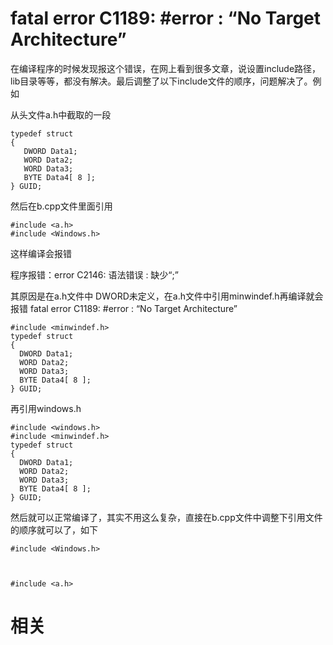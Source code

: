 
# fatal error C1189: #error : “No Target Architecture”

在编译程序的时候发现报这个错误，在网上看到很多文章，说设置include路径，lib目录等等，都没有解决。最后调整了以下include文件的顺序，问题解决了。例如

从头文件a.h中截取的一段


```
typedef struct
{
   DWORD Data1;
   WORD Data2;
   WORD Data3;
   BYTE Data4[ 8 ];
} GUID;
```

然后在b.cpp文件里面引用

```
#include <a.h>
#include <Windows.h>
```

这样编译会报错

程序报错：error C2146: 语法错误 : 缺少“;”

其原因是在a.h文件中 DWORD未定义，在a.h文件中引用minwindef.h再编译就会报错 fatal error C1189: #error : “No Target Architecture”


```
#include <minwindef.h>
typedef struct
{
  DWORD Data1;
  WORD Data2;
  WORD Data3;
  BYTE Data4[ 8 ];
} GUID;
```

再引用windows.h

```
#include <windows.h>
#include <minwindef.h>
typedef struct
{
  DWORD Data1;
  WORD Data2;
  WORD Data3;
  BYTE Data4[ 8 ];
} GUID;
```

然后就可以正常编译了，其实不用这么复杂，直接在b.cpp文件中调整下引用文件的顺序就可以了，如下

```
#include <Windows.h>



#include <a.h>
```

# 相关
